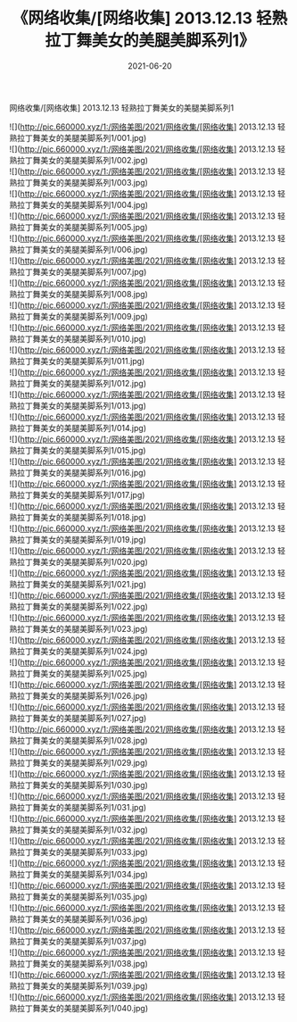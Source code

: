 ﻿---
layout: post
title:  《网络收集/[网络收集] 2013.12.13 轻熟拉丁舞美女的美腿美脚系列1》
date:   2021-06-20
img: http://pic.660000.xyz/1:/网络美图/2021/网络收集/[网络收集] 2013.12.13 轻熟拉丁舞美女的美腿美脚系列1/000.jpg
categories: [美女, 清纯, 唯美]
---

网络收集/[网络收集] 2013.12.13 轻熟拉丁舞美女的美腿美脚系列1

 ![](http://pic.660000.xyz/1:/网络美图/2021/网络收集/[网络收集] 2013.12.13 轻熟拉丁舞美女的美腿美脚系列1/001.jpg) <br>![](http://pic.660000.xyz/1:/网络美图/2021/网络收集/[网络收集] 2013.12.13 轻熟拉丁舞美女的美腿美脚系列1/002.jpg) <br>![](http://pic.660000.xyz/1:/网络美图/2021/网络收集/[网络收集] 2013.12.13 轻熟拉丁舞美女的美腿美脚系列1/003.jpg) <br>![](http://pic.660000.xyz/1:/网络美图/2021/网络收集/[网络收集] 2013.12.13 轻熟拉丁舞美女的美腿美脚系列1/004.jpg) <br>![](http://pic.660000.xyz/1:/网络美图/2021/网络收集/[网络收集] 2013.12.13 轻熟拉丁舞美女的美腿美脚系列1/005.jpg) <br>![](http://pic.660000.xyz/1:/网络美图/2021/网络收集/[网络收集] 2013.12.13 轻熟拉丁舞美女的美腿美脚系列1/006.jpg) <br>![](http://pic.660000.xyz/1:/网络美图/2021/网络收集/[网络收集] 2013.12.13 轻熟拉丁舞美女的美腿美脚系列1/007.jpg) <br>![](http://pic.660000.xyz/1:/网络美图/2021/网络收集/[网络收集] 2013.12.13 轻熟拉丁舞美女的美腿美脚系列1/008.jpg) <br>![](http://pic.660000.xyz/1:/网络美图/2021/网络收集/[网络收集] 2013.12.13 轻熟拉丁舞美女的美腿美脚系列1/009.jpg) <br>![](http://pic.660000.xyz/1:/网络美图/2021/网络收集/[网络收集] 2013.12.13 轻熟拉丁舞美女的美腿美脚系列1/010.jpg) <br>![](http://pic.660000.xyz/1:/网络美图/2021/网络收集/[网络收集] 2013.12.13 轻熟拉丁舞美女的美腿美脚系列1/011.jpg) <br>![](http://pic.660000.xyz/1:/网络美图/2021/网络收集/[网络收集] 2013.12.13 轻熟拉丁舞美女的美腿美脚系列1/012.jpg) <br>![](http://pic.660000.xyz/1:/网络美图/2021/网络收集/[网络收集] 2013.12.13 轻熟拉丁舞美女的美腿美脚系列1/013.jpg) <br>![](http://pic.660000.xyz/1:/网络美图/2021/网络收集/[网络收集] 2013.12.13 轻熟拉丁舞美女的美腿美脚系列1/014.jpg) <br>![](http://pic.660000.xyz/1:/网络美图/2021/网络收集/[网络收集] 2013.12.13 轻熟拉丁舞美女的美腿美脚系列1/015.jpg) <br>![](http://pic.660000.xyz/1:/网络美图/2021/网络收集/[网络收集] 2013.12.13 轻熟拉丁舞美女的美腿美脚系列1/016.jpg) <br>![](http://pic.660000.xyz/1:/网络美图/2021/网络收集/[网络收集] 2013.12.13 轻熟拉丁舞美女的美腿美脚系列1/017.jpg) <br>![](http://pic.660000.xyz/1:/网络美图/2021/网络收集/[网络收集] 2013.12.13 轻熟拉丁舞美女的美腿美脚系列1/018.jpg) <br>![](http://pic.660000.xyz/1:/网络美图/2021/网络收集/[网络收集] 2013.12.13 轻熟拉丁舞美女的美腿美脚系列1/019.jpg) <br>![](http://pic.660000.xyz/1:/网络美图/2021/网络收集/[网络收集] 2013.12.13 轻熟拉丁舞美女的美腿美脚系列1/020.jpg) <br>![](http://pic.660000.xyz/1:/网络美图/2021/网络收集/[网络收集] 2013.12.13 轻熟拉丁舞美女的美腿美脚系列1/021.jpg) <br>![](http://pic.660000.xyz/1:/网络美图/2021/网络收集/[网络收集] 2013.12.13 轻熟拉丁舞美女的美腿美脚系列1/022.jpg) <br>![](http://pic.660000.xyz/1:/网络美图/2021/网络收集/[网络收集] 2013.12.13 轻熟拉丁舞美女的美腿美脚系列1/023.jpg) <br>![](http://pic.660000.xyz/1:/网络美图/2021/网络收集/[网络收集] 2013.12.13 轻熟拉丁舞美女的美腿美脚系列1/024.jpg) <br>![](http://pic.660000.xyz/1:/网络美图/2021/网络收集/[网络收集] 2013.12.13 轻熟拉丁舞美女的美腿美脚系列1/025.jpg) <br>![](http://pic.660000.xyz/1:/网络美图/2021/网络收集/[网络收集] 2013.12.13 轻熟拉丁舞美女的美腿美脚系列1/026.jpg) <br>![](http://pic.660000.xyz/1:/网络美图/2021/网络收集/[网络收集] 2013.12.13 轻熟拉丁舞美女的美腿美脚系列1/027.jpg) <br>![](http://pic.660000.xyz/1:/网络美图/2021/网络收集/[网络收集] 2013.12.13 轻熟拉丁舞美女的美腿美脚系列1/028.jpg) <br>![](http://pic.660000.xyz/1:/网络美图/2021/网络收集/[网络收集] 2013.12.13 轻熟拉丁舞美女的美腿美脚系列1/029.jpg) <br>![](http://pic.660000.xyz/1:/网络美图/2021/网络收集/[网络收集] 2013.12.13 轻熟拉丁舞美女的美腿美脚系列1/030.jpg) <br>![](http://pic.660000.xyz/1:/网络美图/2021/网络收集/[网络收集] 2013.12.13 轻熟拉丁舞美女的美腿美脚系列1/031.jpg) <br>![](http://pic.660000.xyz/1:/网络美图/2021/网络收集/[网络收集] 2013.12.13 轻熟拉丁舞美女的美腿美脚系列1/032.jpg) <br>![](http://pic.660000.xyz/1:/网络美图/2021/网络收集/[网络收集] 2013.12.13 轻熟拉丁舞美女的美腿美脚系列1/033.jpg) <br>![](http://pic.660000.xyz/1:/网络美图/2021/网络收集/[网络收集] 2013.12.13 轻熟拉丁舞美女的美腿美脚系列1/034.jpg) <br>![](http://pic.660000.xyz/1:/网络美图/2021/网络收集/[网络收集] 2013.12.13 轻熟拉丁舞美女的美腿美脚系列1/035.jpg) <br>![](http://pic.660000.xyz/1:/网络美图/2021/网络收集/[网络收集] 2013.12.13 轻熟拉丁舞美女的美腿美脚系列1/036.jpg) <br>![](http://pic.660000.xyz/1:/网络美图/2021/网络收集/[网络收集] 2013.12.13 轻熟拉丁舞美女的美腿美脚系列1/037.jpg) <br>![](http://pic.660000.xyz/1:/网络美图/2021/网络收集/[网络收集] 2013.12.13 轻熟拉丁舞美女的美腿美脚系列1/038.jpg) <br>![](http://pic.660000.xyz/1:/网络美图/2021/网络收集/[网络收集] 2013.12.13 轻熟拉丁舞美女的美腿美脚系列1/039.jpg) <br>![](http://pic.660000.xyz/1:/网络美图/2021/网络收集/[网络收集] 2013.12.13 轻熟拉丁舞美女的美腿美脚系列1/040.jpg) <br>
